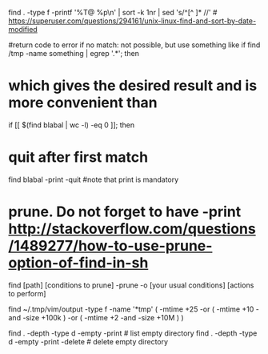 

find . -type f -printf '%T@ %p\n' | sort -k 1nr | sed 's/^[^ ]* //' # https://superuser.com/questions/294161/unix-linux-find-and-sort-by-date-modified

#return code to error if no match: not possible, but use something like
if find /tmp -name something | egrep '.*'; then
# which gives the desired result and is more convenient than
if [[ $(find blabal | wc -l) -eq 0 ]]; then

# quit after first match
find blabal -print -quit #note that print is mandatory


# prune. Do not forget to have -print http://stackoverflow.com/questions/1489277/how-to-use-prune-option-of-find-in-sh
find [path] [conditions to prune] -prune -o [your usual conditions] [actions to perform]

find ~/.tmp/vim/output -type f -name '*tmp' \( -mtime +25 -or \( -mtime +10 -and -size +100k \) -or \( -mtime +2 -and -size +10M \) \)

find . -depth -type d -empty -print # list empty directory
find . -depth -type d -empty -print -delete # delete empty directory

